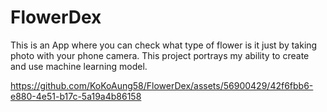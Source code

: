 # FlowerDex

This is an App where you can check what type of flower is it just by taking photo with your phone camera. This project portrays my ability to create and use machine learning model.

https://github.com/KoKoAung58/FlowerDex/assets/56900429/42f6fbb6-e880-4e51-b17c-5a19a4b86158

